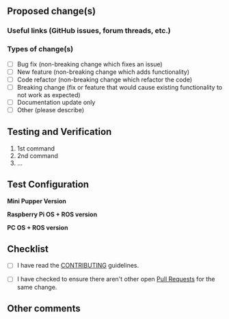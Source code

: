## Proposed change(s)

<!-- Describe the changes made in this PR. -->

### Useful links (GitHub issues, forum threads, etc.)

<!-- Provide any relevant links here. -->

### Types of change(s)

<!-- Select one or more -->

- [ ] Bug fix (non-breaking change which fixes an issue)
- [ ] New feature (non-breaking change which adds functionality)
- [ ] Code refactor (non-breaking change which refactor the code)
- [ ] Breaking change (fix or feature that would cause existing functionality to not work as expected)
- [ ] Documentation update only
- [ ] Other (please describe)

## Testing and Verification

<!-- Please describe the tests that you ran to verify your changes. Please also provide instructions and ROS packages as appropriate so we can reproduce the test environment. -->

1. 1st command
2. 2nd command
3. ...

## Test Configuration

__Mini Pupper Version__  
<!-- [e.g. Simulator, Mini Pupper, Mini Pupper 2, Mini Pupper 2 Pro] -->

__Raspberry Pi OS + ROS version__  
<!-- [e.g. Ubuntu 22.04, ROS 2 Humble] -->

__PC OS + ROS version__  
<!-- [e.g. Ubuntu 22.04, ROS 2 Humble] -->

## Checklist

- [ ] I have read the [CONTRIBUTING](https://github.com/mangdangroboticsclub/mini_pupper_ros/blob/ros2/CONTRIBUTING.md) guidelines.
- [ ] I have checked to ensure there aren't other open [Pull Requests](../pulls) for the same change.


## Other comments

<!-- Please write here if you have any other comments. -->
<!-- Also, if you have screenshots or videos, please share them here. -->
